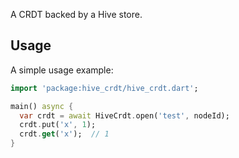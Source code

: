 A CRDT backed by a Hive store.

## Usage

A simple usage example:

```dart
import 'package:hive_crdt/hive_crdt.dart';

main() async {
  var crdt = await HiveCrdt.open('test', nodeId);
  crdt.put('x', 1);
  crdt.get('x');  // 1
}
```
